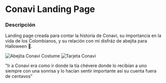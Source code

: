 # Conavi Landing Page
### Descripción

Landing page creada para contar la historia de Conavi, su importancia en la vida de los Colombianos, y su relación con mi disfráz de abejita para Halloween 😬.

![Abejita Conavi Costume](https://i.imgur.com/V5Wu6qb.jpeg)
![Tarjeta Conavi](https://i.imgur.com/mTe1Fot.jpeg)

"Ir a Conavi era como ir donde la tía chévere donde lo recibían a uno siempre con una sonrisa y lo hacían sentir importante así su cuenta fuera de centavos"


